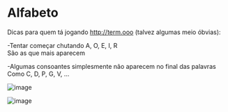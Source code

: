 # Alfabeto
Dicas para quem tá jogando http://term.ooo (talvez algumas meio óbvias):

-Tentar começar chutando A, O, E, I, R  
São as que mais aparecem  

-Algumas consoantes simplesmente não aparecem no final das palavras  
Como C, D, P, G, V, ...  

![image](https://user-images.githubusercontent.com/50224653/153085210-e6ca2766-7675-41c5-a710-6b1072126155.png)


![image](https://user-images.githubusercontent.com/50224653/153035861-e5442a96-6757-4f35-9cb7-82c63f59c27c.png)
